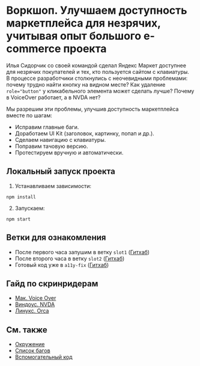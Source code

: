 # Воркшоп. Улучшаем доступность маркетплейса для незрячих, учитывая опыт большого e-commerce проекта

Илья Сидорчик со своей командой сделал Яндекс Маркет доступнее для незрячих покупателей и тех, кто пользуется сайтом с клавиатуры. В процессе разработчики столкнулись с неочевидными проблемами: почему трудно найти кнопку на видном месте? Как удаление `role="button"` у кликабельного элемента может сделать лучше? Почему в VoiceOver работает, а в NVDA нет?

Мы разрешим эти проблемы, улучшив доступность маркетплейса вместе по шагам:
- Исправим главные баги.
- Доработаем UI Kit (заголовок, картинку, попап и др.).
- Сделаем навигацию с клавиатуры.
- Поправим тачовую версию.
- Протестируем вручную и автоматически.

## Локальный запуск проекта

1. Устанавливаем зависимости:
```
npm install
```

2. Запускаем:
```
npm start
```

## Ветки для ознакомления
- После первого часа запушим в ветку `slot1` ([Гитхаб](https://github.com/ilyasidorchik/holyjs-workshop-marketplace-a11y/tree/slot1))
- После второго часа в ветку `slot2` ([Гитхаб](https://github.com/ilyasidorchik/holyjs-workshop-marketplace-a11y/tree/slot2))
- Готовый код уже в `a11y-fix` ([Гитхаб](https://github.com/ilyasidorchik/holyjs-workshop-marketplace-a11y/tree/a11y-fix))

## Гайд по скринридерам

- [Мак. Voice Over](./workshop/screen-readers/mac-voiceover.md)
- [Виндоус. NVDA](./workshop/screen-readers/windows-nvda.md)
- [Линукс. Orca](./workshop/screen-readers/linux-orca.md)


## См. также

- [Окружение](./workshop/environment.md)
- [Список багов](./workshop/todo.md)
- [Вспомогательный код](./workshop/help-code.md)
